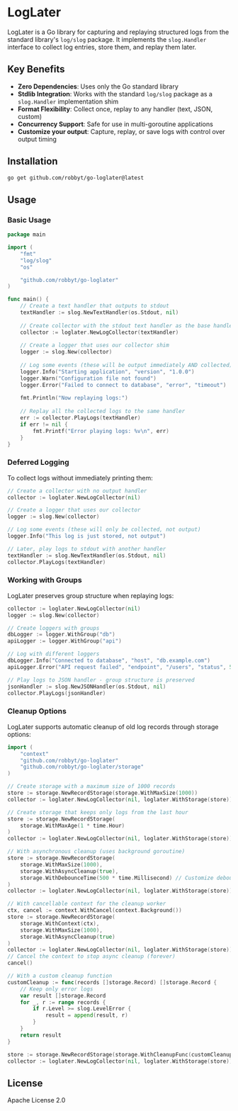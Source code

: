 # LogLater

LogLater is a Go library for capturing and replaying structured logs from the standard library's `log/slog` package. It implements the `slog.Handler` interface to collect log entries, store them, and replay them later.

## Key Benefits

- **Zero Dependencies**: Uses only the Go standard library
- **Stdlib Integration**: Works with the standard `log/slog` package as a `slog.Handler` implementation shim
- **Format Flexibility**: Collect once, replay to any handler (text, JSON, custom)
- **Concurrency Support**: Safe for use in multi-goroutine applications
- **Customize your output**: Capture, replay, or save logs with control over output timing

## Installation

```bash
go get github.com/robbyt/go-loglater@latest
```

## Usage

### Basic Usage

```go
package main

import (
	"fmt"
	"log/slog"
	"os"

	"github.com/robbyt/go-loglater"
)

func main() {
    // Create a text handler that outputs to stdout
    textHandler := slog.NewTextHandler(os.Stdout, nil)
    
    // Create collector with the stdout text handler as the base handler
    collector := loglater.NewLogCollector(textHandler)
    
    // Create a logger that uses our collector shim
    logger := slog.New(collector)
    
    // Log some events (these will be output immediately AND collected)
    logger.Info("Starting application", "version", "1.0.0")
    logger.Warn("Configuration file not found")
    logger.Error("Failed to connect to database", "error", "timeout")
    
    fmt.Println("Now replaying logs:")
    
    // Replay all the collected logs to the same handler
    err := collector.PlayLogs(textHandler)
    if err != nil {
        fmt.Printf("Error playing logs: %v\n", err)
    }
}
```

### Deferred Logging

To collect logs without immediately printing them:

```go
// Create a collector with no output handler
collector := loglater.NewLogCollector(nil)

// Create a logger that uses our collector
logger := slog.New(collector)

// Log some events (these will only be collected, not output)
logger.Info("This log is just stored, not output")

// Later, play logs to stdout with another handler
textHandler := slog.NewTextHandler(os.Stdout, nil)
collector.PlayLogs(textHandler)
```

### Working with Groups

LogLater preserves group structure when replaying logs:

```go
collector := loglater.NewLogCollector(nil)
logger := slog.New(collector)

// Create loggers with groups
dbLogger := logger.WithGroup("db")
apiLogger := logger.WithGroup("api")

// Log with different loggers
dbLogger.Info("Connected to database", "host", "db.example.com")
apiLogger.Error("API request failed", "endpoint", "/users", "status", 500)

// Play logs to JSON handler - group structure is preserved
jsonHandler := slog.NewJSONHandler(os.Stdout, nil)
collector.PlayLogs(jsonHandler)
```

### Cleanup Options

LogLater supports automatic cleanup of old log records through storage options:

```go
import (
    "context"
    "github.com/robbyt/go-loglater"
    "github.com/robbyt/go-loglater/storage"
)

// Create storage with a maximum size of 1000 records
store := storage.NewRecordStorage(storage.WithMaxSize(1000))
collector := loglater.NewLogCollector(nil, loglater.WithStorage(store))

// Create storage that keeps only logs from the last hour
store := storage.NewRecordStorage(
    storage.WithMaxAge(1 * time.Hour)
)
collector := loglater.NewLogCollector(nil, loglater.WithStorage(store))

// With asynchronous cleanup (uses background goroutine)
store := storage.NewRecordStorage(
    storage.WithMaxSize(1000),
    storage.WithAsyncCleanup(true),
    storage.WithDebounceTime(500 * time.Millisecond) // Customize debounce time
)
collector := loglater.NewLogCollector(nil, loglater.WithStorage(store))

// With cancellable context for the cleanup worker
ctx, cancel := context.WithCancel(context.Background())
store := storage.NewRecordStorage(
    storage.WithContext(ctx),
    storage.WithMaxSize(1000),
    storage.WithAsyncCleanup(true)
)
collector := loglater.NewLogCollector(nil, loglater.WithStorage(store))
// Cancel the context to stop async cleanup (forever)
cancel()

// With a custom cleanup function
customCleanup := func(records []storage.Record) []storage.Record {
    // Keep only error logs
    var result []storage.Record
    for _, r := range records {
        if r.Level >= slog.LevelError {
            result = append(result, r)
        }
    }
    return result
}

store := storage.NewRecordStorage(storage.WithCleanupFunc(customCleanup))
collector := loglater.NewLogCollector(nil, loglater.WithStorage(store))
```

## License

Apache License 2.0
